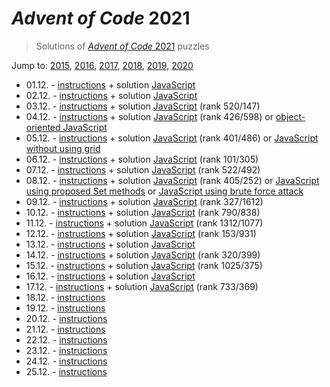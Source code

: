# *Advent of Code* 2021
> Solutions of [*Advent of Code* 2021](http://adventofcode.com/2021/) puzzles

Jump to: [2015](../2015), [2016](../2016), [2017](../2017), [2018](../2018), [2019](../2019), [2020](../2020)

* 01.12. - [instructions](http://adventofcode.com/2021/day/1) + solution [JavaScript](./01.js)
* 02.12. - [instructions](http://adventofcode.com/2021/day/2) + solution [JavaScript](./02.js)
* 03.12. - [instructions](http://adventofcode.com/2021/day/3) + solution [JavaScript](./03.js) (rank 520/147)
* 04.12. - [instructions](http://adventofcode.com/2021/day/4) + solution [JavaScript](./04.js) (rank 426/598) or [object-oriented JavaScript](./04o.js)
* 05.12. - [instructions](http://adventofcode.com/2021/day/5) + solution [JavaScript](./05.js) (rank 401/486) or [JavaScript without using grid](./05-no-grid.js)
* 06.12. - [instructions](http://adventofcode.com/2021/day/6) + solution [JavaScript](./06.js) (rank 101/305)
* 07.12. - [instructions](http://adventofcode.com/2021/day/7) + solution [JavaScript](./07.js) (rank 522/492)
* 08.12. - [instructions](http://adventofcode.com/2021/day/8) + solution [JavaScript](./08.js) (rank 405/252) or [JavaScript using proposed Set methods](./08-set.js) or [JavaScript using brute force attack](./08-bruteforce.js)
* 09.12. - [instructions](http://adventofcode.com/2021/day/9) + solution [JavaScript](./09.js) (rank 327/1612)
* 10.12. - [instructions](http://adventofcode.com/2021/day/10) + solution [JavaScript](./10.js) (rank 790/838)
* 11.12. - [instructions](http://adventofcode.com/2021/day/11) + solution [JavaScript](./11.js) (rank 1312/1077)
* 12.12. - [instructions](http://adventofcode.com/2021/day/12) + solution [JavaScript](./12.js) (rank 153/931)
* 13.12. - [instructions](http://adventofcode.com/2021/day/13) + solution [JavaScript](./13.js)
* 14.12. - [instructions](http://adventofcode.com/2021/day/14) + solution [JavaScript](./14.js) (rank 320/399)
* 15.12. - [instructions](http://adventofcode.com/2021/day/15) + solution [JavaScript](./15.js) (rank 1025/375)
* 16.12. - [instructions](http://adventofcode.com/2021/day/16) + solution [JavaScript](./16.js)
* 17.12. - [instructions](http://adventofcode.com/2021/day/17) + solution [JavaScript](./17.js) (rank 733/369)
* 18.12. - [instructions](http://adventofcode.com/2021/day/18)
* 19.12. - [instructions](http://adventofcode.com/2021/day/19)
* 20.12. - [instructions](http://adventofcode.com/2021/day/20)
* 21.12. - [instructions](http://adventofcode.com/2021/day/21)
* 22.12. - [instructions](http://adventofcode.com/2021/day/22)
* 23.12. - [instructions](http://adventofcode.com/2021/day/23)
* 24.12. - [instructions](http://adventofcode.com/2021/day/24)
* 25.12. - [instructions](http://adventofcode.com/2021/day/25)
